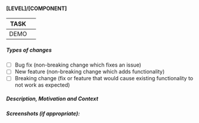 #### [LEVEL]/[COMPONENT]
| TASK | <!--- [jira TASK ID](jiraURL) -->             |
| ---- | --------------------------------------------- |
| DEMO | <!--- [[LEVEL]/[COMPONENT]](zeit now URL) --> |

##### Types of changes
<!--- What types of changes does your code introduce? Put an `x` in all the boxes that apply: -->

- [ ] Bug fix (non-breaking change which fixes an issue)
- [ ] New feature (non-breaking change which adds functionality)
- [ ] Breaking change (fix or feature that would cause existing functionality to not work as expected)

##### Description, Motivation and Context
<!--- Describe your changes in detail -->
<!--- Why is this change required? What problem does it solve? -->
<!--- If it fixes an open issue, please link to the issue here. -->

##### Screenshots (if appropriate):
